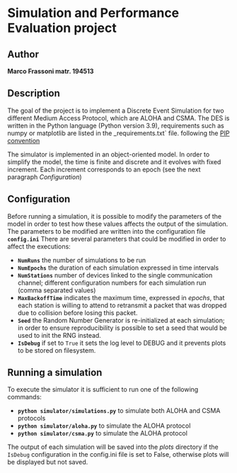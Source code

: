 # Simulation and Performance Evaluation project
## Author
**Marco Frassoni matr. 194513**

## Description
The goal of the project is to implement a Discrete Event Simulation for two different Medium Access Protocol, which are 
ALOHA and CSMA.
The DES is written in the Python language (Python version 3.9), requirements such as numpy or matplotlib are listed in 
the _requirements.txt` file. following the [PIP convention](https://pip.pypa.io/en/stable/reference/requirements-file-format/) 

The simulator is implemented in an object-oriented model. In order to simplify the model, the time is finite and discrete
and it evolves with fixed increment. Each increment corresponds to an epoch (see the next paragraph _Configuration_)

## Configuration
Before running a simulation, it is possible to modify the parameters of the model in order to test how these values
affects the output of the simulation.
The parameters to be modified are written into the configuration file **`config.ini`** 
There are several parameters that could be modified in order to affect the executions:
 - **`NumRuns`** the number of simulations to be run
 - **`NumEpochs`** the duration of each simulation expressed in time intervals
 - **`NumStations`** number of devices linked to the single communication channel; different configuration numbers for each simulation run (comma separated values)
 - **`MaxBackoffTime`** indicates the maximum time, expressed in _epochs_, that each station is willing to attend to retransmit a packet that was dropped due to collision before losing this packet.
 - **`Seed`** the Random Number Generator is re-initialized at each simulation; in order to ensure reproducibility is possible to set a seed that would be used to init the RNG instead.
 - **`IsDebug`** if set to `True` it sets the log level to DEBUG and it prevents plots to be stored on filesystem.  

## Running a simulation
To execute the simulator it is sufficient to run one of the following commands:
 - **`python simulator/simulations.py`** to simulate both ALOHA and CSMA protocols
 - **`python simulator/aloha.py`** to simulate the ALOHA protocol
 - **`python simulator/csma.py`** to simulate the ALOHA protocol

The output of each simulation will be saved into the _plots_ directory if the `IsDebug` configuration in the config.ini 
file is set to False, otherwise plots will be displayed but not saved. 
